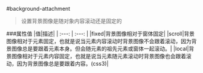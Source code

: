 #background-attachment

>设置背景图像是随对象内容滚动还是固定的


###属性值
|值|描述|
| :---: | :---: |
|fixed|背景图像相对于窗体固定|
|scroll|背景图像相对于元素固定，也就是说当元素内容滚动时背景图像不会跟着滚动，因为背景图像总是要跟着元素本身。但会随元素的祖先元素或窗体一起滚动。|
|local|背景图像相对于元素内容固定，也就是说当元素随元素滚动时背景图像也会跟着滚动，因为背景图像总是要跟着内容。(css3)|
